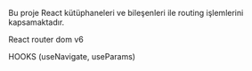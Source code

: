 Bu proje React kütüphaneleri ve bileşenleri ile routing işlemlerini kapsamaktadır.

React router dom v6 

HOOKS (useNavigate, useParams)
